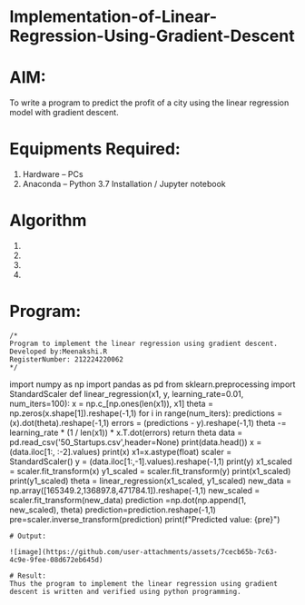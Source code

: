 # Implementation-of-Linear-Regression-Using-Gradient-Descent

# AIM:
To write a program to predict the profit of a city using the linear regression model with gradient descent.

# Equipments Required:
1. Hardware – PCs
2. Anaconda – Python 3.7 Installation / Jupyter notebook

# Algorithm
1. 
2. 
3. 
4. 

# Program:
```
/*
Program to implement the linear regression using gradient descent.
Developed by:Meenakshi.R 
RegisterNumber: 212224220062
*/
```
import numpy as np
import pandas as pd
from sklearn.preprocessing import StandardScaler
def linear_regression(x1, y, learning_rate=0.01, num_iters=100):
    x = np.c_[np.ones(len(x1)), x1]
    theta = np.zeros(x.shape[1]).reshape(-1,1)
    for i in range(num_iters):
        predictions = (x).dot(theta).reshape(-1,1)
        errors = (predictions - y).reshape(-1,1)
        theta -= learning_rate * (1 / len(x1)) * x.T.dot(errors)
    return theta
data = pd.read_csv('50_Startups.csv',header=None)
print(data.head())
x = (data.iloc[1:, :-2].values)
print(x)
x1=x.astype(float)
scaler = StandardScaler()
y = (data.iloc[1:,-1].values).reshape(-1,1)
print(y)
x1_scaled = scaler.fit_transform(x)
y1_scaled = scaler.fit_transform(y)
print(x1_scaled)
print(y1_scaled)
theta = linear_regression(x1_scaled, y1_scaled)
new_data = np.array([165349.2,136897.8,471784.1]).reshape(-1,1)
new_scaled = scaler.fit_transform(new_data)
prediction =np.dot(np.append(1, new_scaled), theta)
prediction=prediction.reshape(-1,1)
pre=scaler.inverse_transform(prediction)
print(f"Predicted value: {pre}")
```
# Output:

![image](https://github.com/user-attachments/assets/7cecb65b-7c63-4c9e-9fee-08d672eb645d)

# Result:
Thus the program to implement the linear regression using gradient descent is written and verified using python programming.
